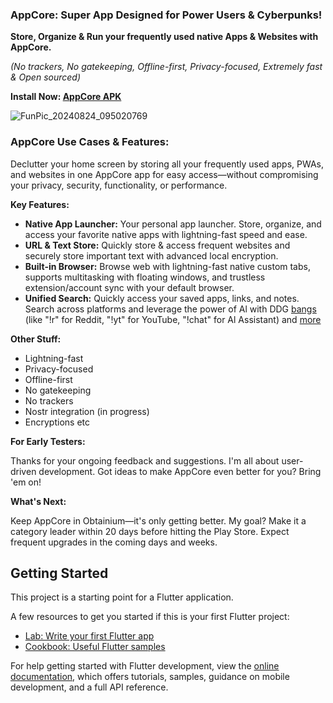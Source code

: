### AppCore: Super App Designed for Power Users & Cyberpunks!

**Store, Organize & Run your frequently used native Apps & Websites with AppCore.**

*(No trackers, No gatekeeping, Offline-first, Privacy-focused, Extremely fast & Open sourced)*

**Install Now: [AppCore APK](https://github.com/iefanx/AppCore/releases)**

![FunPic_20240824_095020769](https://github.com/user-attachments/assets/ef5cb24c-d0b4-46f3-bdd3-11603f3b20fc)

### AppCore Use Cases & Features:

Declutter your home screen by storing all your frequently used apps, PWAs, and websites in one AppCore app for easy access—without compromising your privacy, security, functionality, or performance.

**Key Features:**

* **Native App Launcher:** Your personal app launcher. Store, organize, and access your favorite native apps with lightning-fast speed and ease.
* **URL & Text Store:** Quickly store & access frequent websites and securely store important text with advanced local encryption.
* **Built-in Browser:** Browse web with lightning-fast native custom tabs, supports multitasking with floating windows, and trustless extension/account sync with your default browser.
* **Unified Search:** Quickly access your saved apps, links, and notes. Search across platforms and leverage the power of Al with DDG [bangs](https://duckduckgo.com/bangs) (like "!r" for Reddit, "!yt" for YouTube, "!chat" for Al Assistant) and [more](https://duckduckgo.com/bangs)
  
**Other Stuff:**

* Lightning-fast
* Privacy-focused
* Offline-first
* No gatekeeping
* No trackers
* Nostr integration (in progress)
* Encryptions etc

**For Early Testers:**

Thanks for your ongoing feedback and suggestions. I'm all about user-driven development. Got ideas to make AppCore even better for you? Bring 'em on!

**What's Next:**

Keep AppCore in Obtainium—it's only getting better. My goal? Make it a category leader within 20 days before hitting the Play Store. Expect frequent upgrades in the coming days and weeks.

 
## Getting Started

This project is a starting point for a Flutter application.

A few resources to get you started if this is your first Flutter project:

- [Lab: Write your first Flutter app](https://docs.flutter.dev/get-started/codelab)
- [Cookbook: Useful Flutter samples](https://docs.flutter.dev/cookbook)

For help getting started with Flutter development, view the
[online documentation](https://docs.flutter.dev/), which offers tutorials,
samples, guidance on mobile development, and a full API reference.
